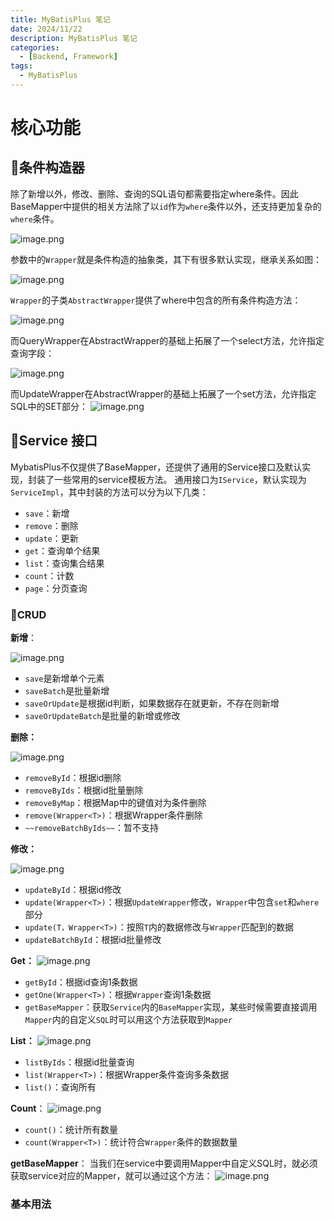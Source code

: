 ```yaml
---
title: MyBatisPlus 笔记
date: 2024/11/22
description: MyBatisPlus 笔记
categories: 
  - [Backend, Framework]
tags: 
  - MyBatisPlus
---
```


# 核心功能

## 🧂条件构造器

除了新增以外，修改、删除、查询的SQL语句都需要指定where条件。因此BaseMapper中提供的相关方法除了以`id`作为`where`条件以外，还支持更加复杂的`where`条件。

![image.png](https://images.weserv.nl/?url=https://cdn.jsdelivr.net/gh/slx-world/blog-images@master/backend/framework/mybatisplus/1688117068580-3abcd2bb-fbf8-4430-8f2a-dcf130f05f70.png)

参数中的`Wrapper`就是条件构造的抽象类，其下有很多默认实现，继承关系如图：

![image.png](https://images.weserv.nl/?url=https://cdn.jsdelivr.net/gh/slx-world/blog-images@master/backend/framework/mybatisplus/1688117775304-84915c47-d2d9-49f4-90fb-99270d9353c7.png)

`Wrapper`的子类`AbstractWrapper`提供了where中包含的所有条件构造方法：

![image.png](https://images.weserv.nl/?url=https://cdn.jsdelivr.net/gh/slx-world/blog-images@master/backend/framework/mybatisplus/1688117979051-e388959d-86ba-4aa9-9d57-cd9fd84fc00f.png)

而QueryWrapper在AbstractWrapper的基础上拓展了一个select方法，允许指定查询字段：

![image.png](https://images.weserv.nl/?url=https://cdn.jsdelivr.net/gh/slx-world/blog-images@master/backend/framework/mybatisplus/1688118137162-ffcf1fe3-57cb-46ef-b069-9d576e9f0184.png)

而UpdateWrapper在AbstractWrapper的基础上拓展了一个set方法，允许指定SQL中的SET部分：
![image.png](https://images.weserv.nl/?url=https://cdn.jsdelivr.net/gh/slx-world/blog-images@master/backend/framework/mybatisplus/1688118200333-0c97025d-1bd9-4f3b-a486-7e6a1cf3604d.png)



## 🧂Service 接口

MybatisPlus不仅提供了BaseMapper，还提供了通用的Service接口及默认实现，封装了一些常用的service模板方法。
通用接口为`IService`，默认实现为`ServiceImpl`，其中封装的方法可以分为以下几类：

- `save`：新增
- `remove`：删除
- `update`：更新
- `get`：查询单个结果
- `list`：查询集合结果
- `count`：计数
- `page`：分页查询

### 🧂CRUD

**新增**：

![image.png](https://images.weserv.nl/?url=https://cdn.jsdelivr.net/gh/slx-world/blog-images@master/backend/framework/mybatisplus/1688175852334-462e40db-e880-4131-adaa-5fc14360ff73.png)

- `save`是新增单个元素
- `saveBatch`是批量新增
- `saveOrUpdate`是根据id判断，如果数据存在就更新，不存在则新增
- `saveOrUpdateBatch`是批量的新增或修改

**删除：**

![image.png](https://images.weserv.nl/?url=https://cdn.jsdelivr.net/gh/slx-world/blog-images@master/backend/framework/mybatisplus/1688176052341-b6c0528d-bb35-452d-9087-ea5ee2708bd4.png)

- `removeById`：根据id删除
- `removeByIds`：根据id批量删除
- `removeByMap`：根据Map中的键值对为条件删除
- `remove(Wrapper<T>)`：根据Wrapper条件删除
- `~~removeBatchByIds~~`：暂不支持

**修改：**

![image.png](https://images.weserv.nl/?url=https://cdn.jsdelivr.net/gh/slx-world/blog-images@master/backend/framework/mybatisplus/1688176292104-2d148912-019b-46c2-8537-54b9b1274abd.png)

- `updateById`：根据id修改
- `update(Wrapper<T>)`：根据`UpdateWrapper`修改，`Wrapper`中包含`set`和`where`部分
- `update(T，Wrapper<T>)`：按照`T`内的数据修改与`Wrapper`匹配到的数据
- `updateBatchById`：根据id批量修改

**Get：**
![image.png](https://images.weserv.nl/?url=https://cdn.jsdelivr.net/gh/slx-world/blog-images@master/backend/framework/mybatisplus/1688176734766-5df895e7-950a-4050-aa14-996ba9f6efc7.png)

- `getById`：根据id查询1条数据
- `getOne(Wrapper<T>)`：根据`Wrapper`查询1条数据
- `getBaseMapper`：获取`Service`内的`BaseMapper`实现，某些时候需要直接调用`Mapper`内的自定义`SQL`时可以用这个方法获取到`Mapper`

**List：**
![image.png](https://images.weserv.nl/?url=https://cdn.jsdelivr.net/gh/slx-world/blog-images@master/backend/framework/mybatisplus/1688176798210-d60284da-3862-422b-9621-2eec6b77c7ee.png)

- `listByIds`：根据id批量查询
- `list(Wrapper<T>)`：根据Wrapper条件查询多条数据
- `list()`：查询所有

**Count**：
![image.png](https://images.weserv.nl/?url=https://cdn.jsdelivr.net/gh/slx-world/blog-images@master/backend/framework/mybatisplus/1688176988135-5c605f58-87f5-42de-8613-ba3e7f7c36b4.png)

- `count()`：统计所有数量
- `count(Wrapper<T>)`：统计符合`Wrapper`条件的数据数量

**getBaseMapper**：
当我们在service中要调用Mapper中自定义SQL时，就必须获取service对应的Mapper，就可以通过这个方法：
![image.png](https://images.weserv.nl/?url=https://cdn.jsdelivr.net/gh/slx-world/blog-images@master/backend/framework/mybatisplus/1689651515691-7a4ff31d-e73e-443e-a088-62af40589fa5.png)


### 基本用法